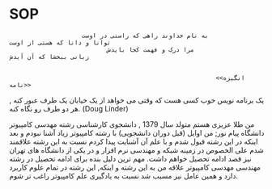 # SOP
                        به نام خداوند راهی که راستی در اوست                        توانا و دانا که هستی از اوست
                               مرا درک و فهمت کجا بایدش                                   زبانی ببخشا که آن آیدش

                                                             
                                                             <<انگیزه نامه>>       
                                                             
 یک برنامه نویس خوب کسی هست که وقتی می خواهد از یک خیابان یک طرف عبور کنه , هر دو طرف رو نگاه کنه.
(Doug Linder)
 
من طلا عزیزی هستم متولد سال 1379 , دانشجوی کارشناسی رشته مهدسی کامپیوتر دانشگاه پیام نور;
من اوایل (قبل دوران دانشجویی) با رشته کامپیوتر زیاد آشنا نبودم و بعد اینکه در این رشته قبول شدم و با علم آن آشنایت پیدا کردم نسبت به این رشته علاقمند شدم علی الخصوص در زمینه شبکه و مهندسی نرم افزار 
و در یکی از دانشگاه های تهران نیز قصد ادامه تحصیل خواهم داشت.
مهم ترین دلیل بنده برای ادامه تحصیل در رشته مهندسی مهدسی کامپیوتر  علاقه من به این رشته و اینکه, این رشته در تمام علوم کاربرد دارد
و همین عامل نیز مسبب شد نسبت به یادگیری علم کامپیوتر راغب تر شوم.
